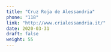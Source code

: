 ```yaml
---
title: "Cruz Roja de Alessandria"
phone: "118"
link: "http://www.crialessandria.it/"
date: 2020-03-31
draft: false
weight: 55
---
```

